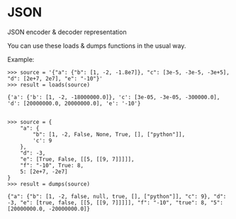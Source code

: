 # JSON
JSON encoder &amp; decoder representation

You can use these loads &amp; dumps functions in the usual way.
 
Example:

    >>> source = '{"a": {"b": [1, -2, -1.8e7]}, "c": [3e-5, -3e-5, -3e+5], "d": [2e+7, 2e7], "e": "-10"}'
    >>> result = loads(source)
    
    {'a': {'b': [1, -2, -18000000.0]}, 'c': [3e-05, -3e-05, -300000.0], 'd': [20000000.0, 20000000.0], 'e': '-10'}


    >>> source = {
        "a": {
            "b": [1, -2, False, None, True, [], ["python"]],
            'c': 9
        },
        "d": -3,
        "e": [True, False, [[5, [[9, 7]]]]],
        "f": "-10", True: 8,
        5: [2e+7, -2e7]
    }
    >>> result = dumps(source)
    
    {"a": {"b": [1, -2, false, null, true, [], ["python"]], "c": 9}, "d": -3, "e": [true, false, [[5, [[9, 7]]]]], "f": "-10", "true": 8, "5": [20000000.0, -20000000.0]}

